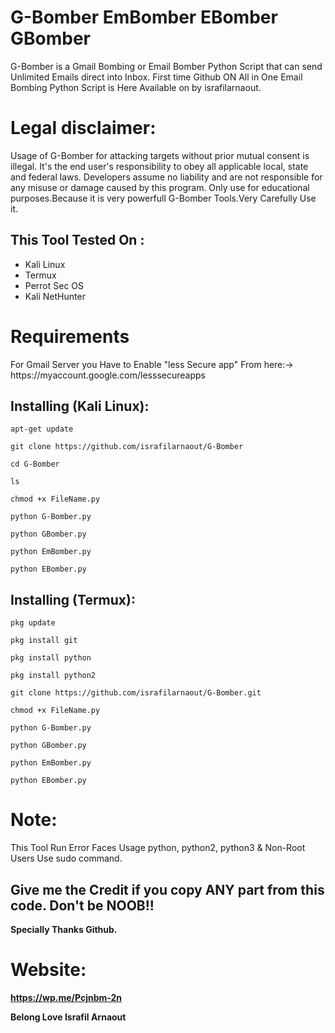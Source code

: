 # G-Bomber EmBomber EBomber GBomber
G-Bomber is a Gmail Bombing or Email Bomber Python Script that can send Unlimited Emails direct into Inbox.
First time Github ON All in One Email Bombing Python Script is Here Available on by israfilarnaout.

# Legal disclaimer:
<p>Usage of G-Bomber for attacking targets without prior mutual consent is illegal. It's the end user's responsibility to obey all applicable local, state and federal laws. Developers assume no liability and are not responsible for any misuse or damage caused by this program. Only use for educational purposes.Because it is very powerfull 
G-Bomber Tools.Very Carefully Use it.</p>

## This Tool Tested On :
<ul>
  <li>Kali Linux</li>
  <li>Termux</li>
  <li>Perrot Sec OS</li>
  <li>Kali NetHunter</li>
</ul>

# Requirements
<p> For Gmail Server you Have to Enable "less Secure app" From here:-> https://myaccount.google.com/lesssecureapps

## Installing (Kali Linux):

```
apt-get update

git clone https://github.com/israfilarnaout/G-Bomber

cd G-Bomber

ls

chmod +x FileName.py

python G-Bomber.py

python GBomber.py

python EmBomber.py

python EBomber.py
```


## Installing (Termux):

```
pkg update

pkg install git

pkg install python

pkg install python2

git clone https://github.com/israfilarnaout/G-Bomber.git

chmod +x FileName.py

python G-Bomber.py

python GBomber.py

python EmBomber.py

python EBomber.py
```

# Note:
<p> This Tool Run Error Faces Usage python, python2, python3 & Non-Root Users Use sudo command.
  
## Give me the Credit if you copy ANY part from this code. Don't be NOOB!!

<p> <b> Specially Thanks Github. </b> </p>

# Website:
<b> <u> https://wp.me/Pcjnbm-2n </b> </u>

<p> <b> Belong Love Israfil Arnaout </b> </p>
